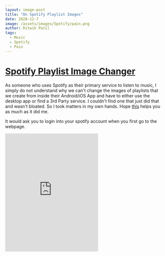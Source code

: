 ```yaml
---
layout: image-post
title: "On Spotify Playlist Images"
date: 2020-12-7
image: /assets/images/Spotify/pain.png
author: Ritwik Patil
tags: 
  - Music
  - Spotify
  - Pain
---
```




# [Spotify Playlist Image Changer](https://playlistchanger.herokuapp.com/)

As someone who uses Spotify as their primary service to listen to music, I simply do not understand why we can't change the images of playlists that we create from inside their Android/iOS App and have to either use the desktop app or find a 3rd Party service. I couldn't find one that just did that and wasn't bloated. So I took matters in my own hands. Hope [this](https://playlistchanger.herokuapp.com/) helps you as much as it did me.


It would ask you to login into your spotify account when you first go to the webpage.

<iframe src="https://open.spotify.com/embed/playlist/7FiuGF7uQvr3ORzDKYIqVD" width="300" height="380" frameborder="0" allowtransparency="true" allow="encrypted-media"></iframe>
